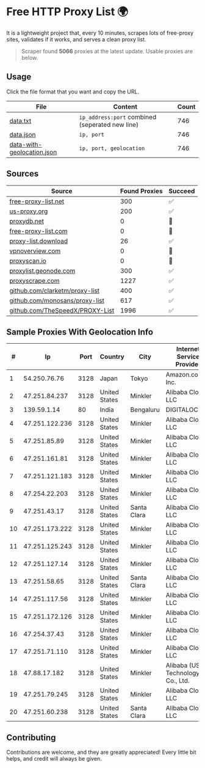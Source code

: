 
# Free HTTP Proxy List 🌍

It is a lightweight project that, every 10 minutes, scrapes lots of free-proxy sites, validates if it works, and serves a clean proxy list.


> Scraper found **5066** proxies at the latest update. Usable proxies are below.

## Usage

Click the file format that you want and copy the URL.


|File|Content|Count|
|----|-------|-----|
|[data.txt](https://raw.githubusercontent.com/themiralay/Proxy-List-World/master/data.txt)|`ip_address:port` combined (seperated new line)|746|
|[data.json](https://raw.githubusercontent.com/themiralay/Proxy-List-World/master/data.json)|`ip, port`|746|
|[data-with-geolocation.json](https://raw.githubusercontent.com/themiralay/Proxy-List-World/master/data-with-geolocation.json)|`ip, port, geolocation`|746|

## Sources

|Source|Found Proxies|Succeed|
|------|-------------|-------|
|[free-proxy-list.net](https://free-proxy-list.net)|300|✅|
|[us-proxy.org](https://www.us-proxy.org)|200|✅|
|[proxydb.net](http://proxydb.net)|0|🚫|
|[free-proxy-list.com](https://free-proxy-list.com/?page=&port=&type%5B%5D=http&type%5B%5D=https&up_time=0&search=Search)|0|🚫|
|[proxy-list.download](https://www.proxy-list.download/HTTP)|26|✅|
|[vpnoverview.com](https://vpnoverview.com/privacy/anonymous-browsing/free-proxy-servers)|0|🚫|
|[proxyscan.io](https://www.proxyscan.io)|0|🚫|
|[proxylist.geonode.com](https://proxylist.geonode.com/api/proxy-list?limit=300&page=1&sort_by=lastChecked&sort_type=desc&protocols=http,https)|300|✅|
|[proxyscrape.com](https://api.proxyscrape.com/v2/?request=displayproxies&protocol=http&timeout=10000&country=all&ssl=all&anonymity=all)|1227|✅|
|[github.com/clarketm/proxy-list](https://raw.githubusercontent.com/clarketm/proxy-list/master/proxy-list-raw.txt)|400|✅|
|[github.com/monosans/proxy-list](https://raw.githubusercontent.com/monosans/proxy-list/main/proxies/http.txt)|617|✅|
|[github.com/TheSpeedX/PROXY-List](https://raw.githubusercontent.com/TheSpeedX/PROXY-List/master/http.txt)|1996|✅|


## Sample Proxies With Geolocation Info

|#|Ip|Port|Country|City|Internet Service Provider|
|-|--|----|-------|----|-------------------------|
|1|54.250.76.76|3128|Japan|Tokyo|Amazon.com, Inc.|
|2|47.251.84.237|3128|United States|Minkler|Alibaba Cloud LLC|
|3|139.59.1.14|80|India|Bengaluru|DIGITALOCEAN|
|4|47.251.122.236|3128|United States|Minkler|Alibaba Cloud LLC|
|5|47.251.85.89|3128|United States|Minkler|Alibaba Cloud LLC|
|6|47.251.161.81|3128|United States|Minkler|Alibaba Cloud LLC|
|7|47.251.121.183|3128|United States|Minkler|Alibaba Cloud LLC|
|8|47.254.22.203|3128|United States|Minkler|Alibaba Cloud LLC|
|9|47.251.43.17|3128|United States|Santa Clara|Alibaba Cloud LLC|
|10|47.251.173.222|3128|United States|Minkler|Alibaba Cloud LLC|
|11|47.251.125.243|3128|United States|Minkler|Alibaba Cloud LLC|
|12|47.251.127.14|3128|United States|Minkler|Alibaba Cloud LLC|
|13|47.251.58.65|3128|United States|Santa Clara|Alibaba Cloud LLC|
|14|47.251.117.56|3128|United States|Minkler|Alibaba Cloud LLC|
|15|47.251.172.126|3128|United States|Minkler|Alibaba Cloud LLC|
|16|47.254.37.43|3128|United States|Minkler|Alibaba Cloud LLC|
|17|47.251.71.110|3128|United States|Minkler|Alibaba Cloud LLC|
|18|47.88.17.182|3128|United States|Minkler|Alibaba (US) Technology Co., Ltd.|
|19|47.251.79.245|3128|United States|Minkler|Alibaba Cloud LLC|
|20|47.251.60.238|3128|United States|Santa Clara|Alibaba Cloud LLC|



## Contributing

Contributions are welcome, and they are greatly appreciated! Every
little bit helps, and credit will always be given.

